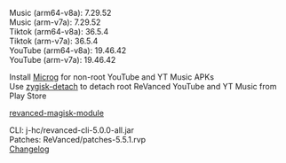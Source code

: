 Music (arm64-v8a): 7.29.52  
Music (arm-v7a): 7.29.52  
Tiktok (arm64-v8a): 36.5.4  
Tiktok (arm-v7a): 36.5.4  
YouTube (arm64-v8a): 19.46.42  
YouTube (arm-v7a): 19.46.42  

Install [Microg](https://github.com/ReVanced/GmsCore/releases) for non-root YouTube and YT Music APKs  
Use [zygisk-detach](https://github.com/j-hc/zygisk-detach) to detach root ReVanced YouTube and YT Music from Play Store  

[revanced-magisk-module](https://github.com/j-hc/revanced-magisk-module)
  
CLI: j-hc/revanced-cli-5.0.0-all.jar  
Patches: ReVanced/patches-5.5.1.rvp  
[Changelog](https://github.com/ReVanced/revanced-patches/releases/tag/v5.5.1)  
